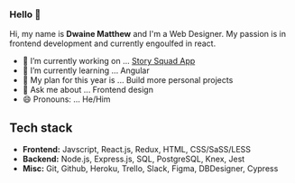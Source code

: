 ### Hello 👋

Hi, my name is <b>Dwaine Matthew</b> and I'm a Web Designer. My passion is in frontend development and currently engoulfed in react.


- 🔭 I’m currently working on ... <a href='https://github.com/Lambda-School-Labs/story-squad-fe'>Story Squad App</a>
- 🌱 I’m currently learning ... Angular
- 🤔 My plan for this year is ... Build more personal projects
- 💬 Ask me about ... Frontend design
- 😄 Pronouns: ... He/Him
<!-- - 👯 I’m looking to collaborate on ... Angular or React -->
<!-- - 📫 How to reach me: ... 
- ⚡ Fun fact: ... -->

## Tech stack
- <b>Frontend:</b> Javscript, React.js, Redux, HTML, CSS/SaSS/LESS
- <b>Backend:</b> Node.js, Express.js, SQL, PostgreSQL, Knex, Jest
- <b>Misc:</b> Git, Github, Heroku, Trello, Slack, Figma, DBDesigner, Cypress

